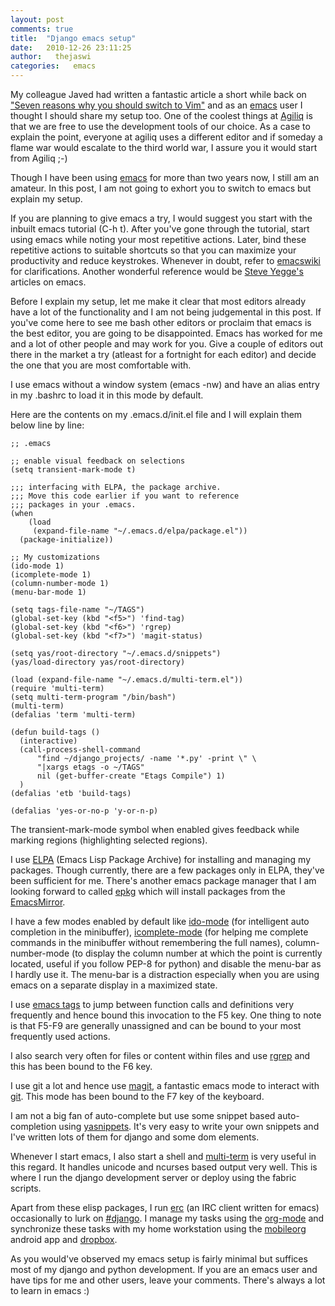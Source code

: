 ```yaml
---
layout: post
comments: true
title:  "Django emacs setup"
date:   2010-12-26 23:11:25
author:   thejaswi
categories:   emacs
---
```


My colleague Javed had written a fantastic article a short while back on
[\"Seven reasons why you should switch to
Vim\"](http://agiliq.com/blog/2010/11/seven-reasons-why-you-should-switch-to-vim-for-dja/)
and as an [emacs](http://en.wikipedia.org/wiki/emacs) user I thought I
should share my setup too. One of the coolest things at
[Agiliq](http://agiliq.com/) is that we are free to use the development
tools of our choice. As a case to explain the point, everyone at agiliq
uses a different editor and if someday a flame war would escalate to the
third world war, I assure you it would start from Agiliq ;-)

Though I have been using [emacs](http://en.wikipedia.org/wiki/emacs) for
more than two years now, I still am an amateur. In this post, I am not
going to exhort you to switch to emacs but explain my setup.

If you are planning to give emacs a try, I would suggest you start with
the inbuilt emacs tutorial (C-h t). After you\'ve gone through the
tutorial, start using emacs while noting your most repetitive actions.
Later, bind these repetitive actions to suitable shortcuts so that you
can maximize your productivity and reduce keystrokes. Whenever in doubt,
refer to [emacswiki](http://emacswiki.org) for clarifications. Another
wonderful reference would be [Steve
Yegge\'s](http://duckduckgo.com/?q=steve+yegge+emacs) articles on emacs.

Before I explain my setup, let me make it clear that most editors
already have a lot of the functionality and I am not being judgemental
in this post. If you\'ve come here to see me bash other editors or
proclaim that emacs is the best editor, you are going to be
disappointed. Emacs has worked for me and a lot of other people and may
work for you. Give a couple of editors out there in the market a try
(atleast for a fortnight for each editor) and decide the one that you
are most comfortable with.

I use emacs without a window system (emacs -nw) and have an alias entry
in my .bashrc to load it in this mode by default.

Here are the contents on my .emacs.d/init.el file and I will explain
them below line by line:

    ;; .emacs

    ;; enable visual feedback on selections
    (setq transient-mark-mode t)

    ;;; interfacing with ELPA, the package archive.
    ;;; Move this code earlier if you want to reference
    ;;; packages in your .emacs.
    (when
        (load
         (expand-file-name "~/.emacs.d/elpa/package.el"))
      (package-initialize))

    ;; My customizations
    (ido-mode 1)
    (icomplete-mode 1)
    (column-number-mode 1)
    (menu-bar-mode 1)

    (setq tags-file-name "~/TAGS")
    (global-set-key (kbd "<f5>") 'find-tag)
    (global-set-key (kbd "<f6>") 'rgrep)
    (global-set-key (kbd "<f7>") 'magit-status)

    (setq yas/root-directory "~/.emacs.d/snippets")
    (yas/load-directory yas/root-directory)

    (load (expand-file-name "~/.emacs.d/multi-term.el"))
    (require 'multi-term)
    (setq multi-term-program "/bin/bash")
    (multi-term)
    (defalias 'term 'multi-term)

    (defun build-tags ()
      (interactive)
      (call-process-shell-command
          "find ~/django_projects/ -name '*.py' -print \" \
          "|xargs etags -o ~/TAGS"
          nil (get-buffer-create "Etags Compile") 1)
      )
    (defalias 'etb 'build-tags)

    (defalias 'yes-or-no-p 'y-or-n-p)

The transient-mark-mode symbol when enabled gives feedback while marking
regions (highlighting selected regions).

I use [ELPA](http://tromey.com/elpa/) (Emacs Lisp Package Archive) for
installing and managing my packages. Though currently, there are a few
packages only in ELPA, they\'ve been sufficient for me. There\'s another
emacs package manager that I am looking forward to called
[epkg](https://github.com/emacsmirror/epkg) which will install packages
from the [EmacsMirror](https://github.com/emacsmirror).

I have a few modes enabled by default like
[ido-mode](http://www.emacswiki.org/emacs/InteractivelyDoThings) (for
intelligent auto completion in the minibuffer),
[icomplete-mode](http://www.emacswiki.org/emacs/IcompleteMode) (for
helping me complete commands in the minibuffer without remembering the
full names), column-number-mode (to display the column number at which
the point is currently located, useful if you follow PEP-8 for python)
and disable the menu-bar as I hardly use it. The menu-bar is a
distraction especially when you are using emacs on a separate display in
a maximized state.

I use [emacs tags](http://www.emacswiki.org/emacs/EmacsTags) to jump
between function calls and definitions very frequently and hence bound
this invocation to the F5 key. One thing to note is that F5-F9 are
generally unassigned and can be bound to your most frequently used
actions.

I also search very often for files or content within files and use
[rgrep](http://www.emacswiki.org/emacs/GrepMode) and this has been bound
to the F6 key.

I use git a lot and hence use
[magit](http://www.emacswiki.org/emacs/Magit), a fantastic emacs mode to
interact with [git](http://git-scm.com). This mode has been bound to the
F7 key of the keyboard.

I am not a big fan of auto-complete but use some snippet based
auto-completion using [yasnippets](http://code.google.com/p/yasnippet/).
It\'s very easy to write your own snippets and I\'ve written lots of
them for django and some dom elements.

Whenever I start emacs, I also start a shell and
[multi-term](http://www.emacswiki.org/emacs/download/multi-term.el) is
very useful in this regard. It handles unicode and ncurses based output
very well. This is where I run the django development server or deploy
using the fabric scripts.

Apart from these elisp packages, I run
[erc](http://www.emacswiki.org/emacs/ERC) (an IRC client written for
emacs) occasionally to lurk on
[\#django](irc://irc.freenode.net/django). I manage my tasks using the
[org-mode](http://orgmode.org/org.html) and synchronize these tasks with
my home workstation using the [mobileorg](http://mobileorg.ncogni.to/)
android app and [dropbox](http://www.dropbox.com).

As you would\'ve observed my emacs setup is fairly minimal but suffices
most of my django and python development. If you are an emacs user and
have tips for me and other users, leave your comments. There\'s always a
lot to learn in emacs :)
